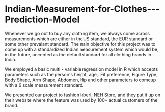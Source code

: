 # Indian-Measurement-for-Clothes---Prediction-Model

Whenever we go out to buy any clothing item, we always come across measurements which are either in the US standard, the EUR standard or some other prevalant standard.
The main objective for this project was to come up with a standardized Indian measurement system which would be, in the future, accepted as the default standard for all clothing brands in India.

We employed a basic multi - variable regression model in R which accepts parameters such as the person's height, age,. Fit preference, Figure Type, Body Shape, Arm Shape, Abdomen, Hip and other parameters to comeup with a 6 scale measurement standard. 

We presented our project to fashion laberl, NEH Store, and they put it up on their website where the feature was used by 100+ actual customers of the brand.

